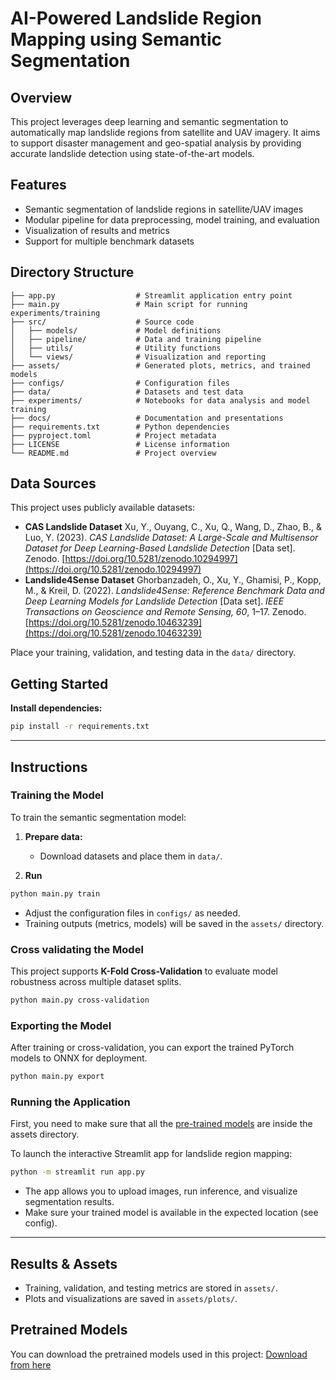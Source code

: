 # AI-Powered Landslide Region Mapping using Semantic Segmentation

## Overview

This project leverages deep learning and semantic segmentation to automatically map landslide regions from satellite and UAV imagery. It aims to support disaster management and geo-spatial analysis by providing accurate landslide detection using state-of-the-art models.

## Features

- Semantic segmentation of landslide regions in satellite/UAV images
- Modular pipeline for data preprocessing, model training, and evaluation
- Visualization of results and metrics
- Support for multiple benchmark datasets

## Directory Structure

```
├── app.py                  # Streamlit application entry point
├── main.py                 # Main script for running experiments/training
├── src/                    # Source code
│   ├── models/             # Model definitions
│   ├── pipeline/           # Data and training pipeline
│   ├── utils/              # Utility functions
│   └── views/              # Visualization and reporting
├── assets/                 # Generated plots, metrics, and trained models
├── configs/                # Configuration files
├── data/                   # Datasets and test data
├── experiments/            # Notebooks for data analysis and model training
├── docs/                   # Documentation and presentations
├── requirements.txt        # Python dependencies
├── pyproject.toml          # Project metadata
├── LICENSE                 # License information
└── README.md               # Project overview
```

## Data Sources

This project uses publicly available datasets:

- **CAS Landslide Dataset**
  Xu, Y., Ouyang, C., Xu, Q., Wang, D., Zhao, B., & Luo, Y. (2023). *CAS Landslide Dataset: A Large-Scale and Multisensor Dataset for Deep Learning-Based Landslide Detection* [Data set]. Zenodo. [https://doi.org/10.5281/zenodo.10294997](https://doi.org/10.5281/zenodo.10294997)
- **Landslide4Sense Dataset**
  Ghorbanzadeh, O., Xu, Y., Ghamisi, P., Kopp, M., & Kreil, D. (2022). *Landslide4Sense: Reference Benchmark Data and Deep Learning Models for Landslide Detection* [Data set]. *IEEE Transactions on Geoscience and Remote Sensing, 60*, 1–17. Zenodo. [https://doi.org/10.5281/zenodo.10463239](https://doi.org/10.5281/zenodo.10463239)

Place your training, validation, and testing data in the `data/` directory.

## Getting Started

**Install dependencies:**

```sh
pip install -r requirements.txt
```

---

## Instructions

### Training the Model

To train the semantic segmentation model:

1. **Prepare data:**

   - Download datasets and place them in `data/`.
2. **Run**

```sh
python main.py train
```

- Adjust the configuration files in `configs/` as needed.
- Training outputs (metrics, models) will be saved in the `assets/` directory.

### Cross validating the Model

This project supports **K-Fold Cross-Validation** to evaluate model robustness across multiple dataset splits.

```sh
python main.py cross-validation
```

### Exporting the Model

After training or cross-validation, you can export the trained PyTorch models to ONNX for deployment.

```sh
python main.py export
```

### Running the Application

First, you need to make sure that all the [pre-trained models](https://github.com/surajkarki66/AI-Powered_Landslide_Region_Mapping_using_Semantic_Segmentation/releases/tag/LandslideSegmentationModels_v1.0) are inside the assets directory.

To launch the interactive Streamlit app for landslide region mapping:

```sh
python -m streamlit run app.py
```

- The app allows you to upload images, run inference, and visualize segmentation results.
- Make sure your trained model is available in the expected location (see config).

---

## Results & Assets

- Training, validation, and testing metrics are stored in `assets/`.
- Plots and visualizations are saved in `assets/plots/`.

## Pretrained Models

You can download the pretrained models used in this project: [Download from here](https://github.com/surajkarki66/AI-Powered_Landslide_Region_Mapping_using_Semantic_Segmentation/releases/tag/LandslideSegmentationModels_v1.0)
